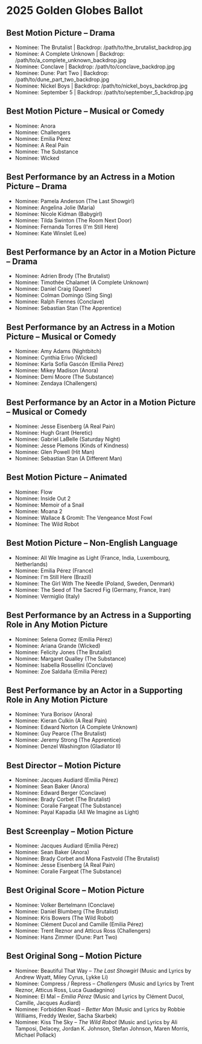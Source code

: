# 2025 Golden Globes Ballot

## Best Motion Picture – Drama
- Nominee: The Brutalist | Backdrop: /path/to/the_brutalist_backdrop.jpg
- Nominee: A Complete Unknown | Backdrop: /path/to/a_complete_unknown_backdrop.jpg
- Nominee: Conclave | Backdrop: /path/to/conclave_backdrop.jpg
- Nominee: Dune: Part Two | Backdrop: /path/to/dune_part_two_backdrop.jpg
- Nominee: Nickel Boys | Backdrop: /path/to/nickel_boys_backdrop.jpg
- Nominee: September 5 | Backdrop: /path/to/september_5_backdrop.jpg

## Best Motion Picture – Musical or Comedy
- Nominee: Anora
- Nominee: Challengers
- Nominee: Emilia Pérez
- Nominee: A Real Pain
- Nominee: The Substance
- Nominee: Wicked

## Best Performance by an Actress in a Motion Picture – Drama
- Nominee: Pamela Anderson (The Last Showgirl)
- Nominee: Angelina Jolie (Maria)
- Nominee: Nicole Kidman (Babygirl)
- Nominee: Tilda Swinton (The Room Next Door)
- Nominee: Fernanda Torres (I'm Still Here)
- Nominee: Kate Winslet (Lee)

## Best Performance by an Actor in a Motion Picture – Drama
- Nominee: Adrien Brody (The Brutalist)
- Nominee: Timothée Chalamet (A Complete Unknown)
- Nominee: Daniel Craig (Queer)
- Nominee: Colman Domingo (Sing Sing)
- Nominee: Ralph Fiennes (Conclave)
- Nominee: Sebastian Stan (The Apprentice)

## Best Performance by an Actress in a Motion Picture – Musical or Comedy
- Nominee: Amy Adams (Nightbitch)
- Nominee: Cynthia Erivo (Wicked)
- Nominee: Karla Sofía Gascón (Emilia Pérez)
- Nominee: Mikey Madison (Anora)
- Nominee: Demi Moore (The Substance)
- Nominee: Zendaya (Challengers)

## Best Performance by an Actor in a Motion Picture – Musical or Comedy
- Nominee: Jesse Eisenberg (A Real Pain)
- Nominee: Hugh Grant (Heretic)
- Nominee: Gabriel LaBelle (Saturday Night)
- Nominee: Jesse Plemons (Kinds of Kindness)
- Nominee: Glen Powell (Hit Man)
- Nominee: Sebastian Stan (A Different Man)

## Best Motion Picture – Animated
- Nominee: Flow
- Nominee: Inside Out 2
- Nominee: Memoir of a Snail
- Nominee: Moana 2
- Nominee: Wallace & Gromit: The Vengeance Most Fowl
- Nominee: The Wild Robot

## Best Motion Picture – Non-English Language
- Nominee: All We Imagine as Light (France, India, Luxembourg, Netherlands)
- Nominee: Emilia Pérez (France)
- Nominee: I'm Still Here (Brazil)
- Nominee: The Girl With The Needle (Poland, Sweden, Denmark)
- Nominee: The Seed of The Sacred Fig (Germany, France, Iran)
- Nominee: Vermiglio (Italy)

## Best Performance by an Actress in a Supporting Role in Any Motion Picture
- Nominee: Selena Gomez (Emilia Pérez)
- Nominee: Ariana Grande (Wicked)
- Nominee: Felicity Jones (The Brutalist)
- Nominee: Margaret Qualley (The Substance)
- Nominee: Isabella Rossellini (Conclave)
- Nominee: Zoe Saldaña (Emilia Pérez)

## Best Performance by an Actor in a Supporting Role in Any Motion Picture
- Nominee: Yura Borisov (Anora)
- Nominee: Kieran Culkin (A Real Pain)
- Nominee: Edward Norton (A Complete Unknown)
- Nominee: Guy Pearce (The Brutalist)
- Nominee: Jeremy Strong (The Apprentice)
- Nominee: Denzel Washington (Gladiator II)

## Best Director – Motion Picture
- Nominee: Jacques Audiard (Emilia Pérez)
- Nominee: Sean Baker (Anora)
- Nominee: Edward Berger (Conclave)
- Nominee: Brady Corbet (The Brutalist)
- Nominee: Coralie Fargeat (The Substance)
- Nominee: Payal Kapadia (All We Imagine as Light)

## Best Screenplay – Motion Picture
- Nominee: Jacques Audiard (Emilia Pérez)
- Nominee: Sean Baker (Anora)
- Nominee: Brady Corbet and Mona Fastvold (The Brutalist)
- Nominee: Jesse Eisenberg (A Real Pain)
- Nominee: Coralie Fargeat (The Substance)

## Best Original Score – Motion Picture
- Nominee: Volker Bertelmann (Conclave)
- Nominee: Daniel Blumberg (The Brutalist)
- Nominee: Kris Bowers (The Wild Robot)
- Nominee: Clément Ducol and Camille (Emilia Pérez)
- Nominee: Trent Reznor and Atticus Ross (Challengers)
- Nominee: Hans Zimmer (Dune: Part Two)

## Best Original Song – Motion Picture
- Nominee: Beautiful That Way – *The Last Showgirl* (Music and Lyrics by Andrew Wyatt, Miley Cyrus, Lykke Li)
- Nominee: Compress / Repress – *Challengers* (Music and Lyrics by Trent Reznor, Atticus Ross, Luca Guadagnino)
- Nominee: El Mal – *Emilia Pérez* (Music and Lyrics by Clément Ducol, Camille, Jacques Audiard)
- Nominee: Forbidden Road – *Better Man* (Music and Lyrics by Robbie Williams, Freddy Wexler, Sacha Skarbek)
- Nominee: Kiss The Sky – *The Wild Robot* (Music and Lyrics by Ali Tamposi, Delacey, Jordan K. Johnson, Stefan Johnson, Maren Morris, Michael Pollack)